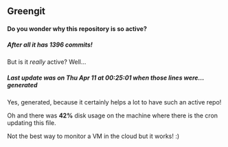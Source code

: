 ## Greengit

#### Do you wonder why this repository is so active?

##### After all it has 1396 commits!

But is it *really* active? Well...

##### Last update was on Thu Apr 11 at 00:25:01 when those lines were... generated

Yes, generated, because it certainly helps a lot to have such an active repo!

Oh and there was **42%** disk usage on the machine
where there is the cron updating this file.

Not the best way to monitor a VM in the cloud but it works! :)
